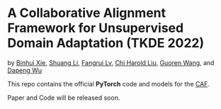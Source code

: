 # A Collaborative Alignment Framework for Unsupervised Domain Adaptation (TKDE 2022)

by [Binhui Xie](https://binhuixie.github.io), [Shuang Li](https://shuangli.xyz), [Fangrui Lv](https://scholar.google.com/citations?user=tGxDe8sAAAAJ&hl=en), [Chi Harold Liu](https://cs.bit.edu.cn/szdw/jsml/js/lc/index.htm), [Guoren Wang](https://cs.bit.edu.cn/szdw/jsml/js/wgr/index.htm), and [Dapeng Wu](http://www.wu.ece.ufl.edu)

This repo contains the official **PyTorch** code and models for the [CAF](https://github.com/BIT-DA/CAF).

Paper and Code will be released soon.
